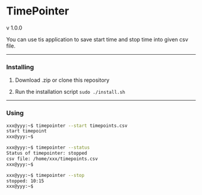# TimePointer

v 1.0.0

You can use tis application to save start time and stop time into given csv file.

---

### Installing

1. Download .zip or clone this repository

2. Run the installation script `sudo ./install.sh`

---

### Using

```bash
xxx@yyy:~$ timepointer --start timepoints.csv
start timepoint
xxx@yyy:~$

xxx@yyy:~$ timepointer --status
Status of timepointer: stopped
csv file: /home/xxx/timepoints.csv
xxx@yyy:~$

xxx@yyy:~$ timepointer --stop
stopped: 10:15
xxx@yyy:~$
```